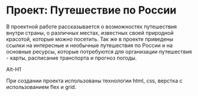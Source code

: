 # Проект: Путешествие по России

В проектной работе рассказывается о возможностях путешествия внутри страны, о различных местах, известных своей природной красотой, которые можно посетить. Так же в проекте приведены ссылки на интересные и необычные путешествия по России и на основные ресурсы, которые потребуются для организации путешествия - карты, расписание транспорта и прогноз погоды.

Alt-H1

При создании проекта использованы технологии html, css, верстка с использованием flex и grid.

